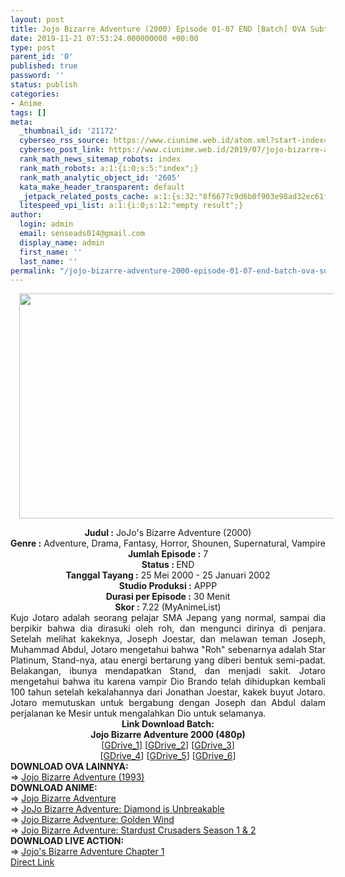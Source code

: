```yaml
---
layout: post
title: Jojo Bizarre Adventure (2000) Episode 01-07 END [Batch] OVA Subtitle Indonesia
date: 2019-11-21 07:53:24.000000000 +00:00
type: post
parent_id: '0'
published: true
password: ''
status: publish
categories:
- Anime
tags: []
meta:
  _thumbnail_id: '21172'
  cyberseo_rss_source: https://www.ciunime.web.id/atom.xml?start-index=1651&max-results=150
  cyberseo_post_link: https://www.ciunime.web.id/2019/07/jojo-bizarre-adventure-2000-episode-01.html
  rank_math_news_sitemap_robots: index
  rank_math_robots: a:1:{i:0;s:5:"index";}
  rank_math_analytic_object_id: '2605'
  kata_make_header_transparent: default
  _jetpack_related_posts_cache: a:1:{s:32:"8f6677c9d6b0f903e98ad32ec61f8deb";a:2:{s:7:"expires";i:1651519493;s:7:"payload";a:0:{}}}
  litespeed_vpi_list: a:1:{i:0;s:12:"empty result";}
author:
  login: admin
  email: senseads014@gmail.com
  display_name: admin
  first_name: ''
  last_name: ''
permalink: "/jojo-bizarre-adventure-2000-episode-01-07-end-batch-ova-subtitle-indonesia/"
---
```

<div class="separator" style="clear: both; text-align: center;"><a href="https://1.bp.blogspot.com/-9-EknihmvMo/XR8nrktD4JI/AAAAAAAAa_k/TAleWoTiGKwVkaa9RjBXylOCQHVmXXyNQCLcBGAs/s1600/Jojo%2BBizarre%2BAdventure%2B%25282000%2529%2BOVA.png" imageanchor="1" style="margin-left: 1em; margin-right: 1em;"><img border="0" data-original-height="720" data-original-width="1280" height="360" src="{{ site.baseurl }}/assets/2019/11/Jojo%2BBizarre%2BAdventure%2B%25282000%2529%2BOVA.png" width="640" /></a></div>
<p>
<div style="text-align: center;"><b>Judul</b><b><b> </b>:</b> JoJo's Bizarre Adventure (2000)</div>
<div style="text-align: center;"><b><b>Genre :</b></b> Adventure, Drama, Fantasy, Horror, Shounen, Supernatural, Vampire</div>
<div style="text-align: center;"><b>Jumlah Episode :</b> 7<br /><b>Status :&nbsp;</b>END<br /><b>Tanggal Tayang :</b> 25 Mei 2000 - 25 Januari 2002<br /><b>Studio Produksi :</b> APPP<br /><b>Durasi per Episode :</b> 30 Menit</div>
<div style="text-align: center;"><b>Skor :</b> 7.22 (MyAnimeList)</div>
<div style="text-align: center;"></div>
<div style="text-align: justify;">Kujo Jotaro adalah seorang pelajar SMA Jepang yang normal, sampai dia berpikir bahwa dia dirasuki oleh roh, dan mengunci dirinya di penjara. Setelah melihat kakeknya, Joseph Joestar, dan melawan teman Joseph, Muhammad Abdul, Jotaro mengetahui bahwa "Roh" sebenarnya adalah Star Platinum, Stand-nya, atau energi bertarung yang diberi bentuk semi-padat. Belakangan, ibunya mendapatkan Stand, dan menjadi sakit. Jotaro mengetahui bahwa itu karena vampir Dio Brando telah dihidupkan kembali 100 tahun setelah kekalahannya dari Jonathan Joestar, kakek buyut Jotaro. Jotaro memutuskan untuk bergabung dengan Joseph dan Abdul dalam perjalanan ke Mesir untuk mengalahkan Dio untuk selamanya.</div>
<div style="text-align: justify;"></div>
<div style="text-align: justify;"></div>
<div style="text-align: center;"><b>Link Download Batch:</b></div>
<div style="text-align: center;"><b>Jojo Bizarre Adventure 2000 (480p)</b></div>
<div style="text-align: center;">[<a href="https://drive.google.com/uc?id=1H6LWubHPBWOykY6jngQx1VcJN3AfJpsG" target="_blank" rel="noopener">GDrive_1</a>] [<a href="https://drive.google.com/uc?id=1dcfq27n_4-7jIHaTVYNBSCe7y4mL2xLB" target="_blank" rel="noopener">GDrive_2</a>] [<a href="https://drive.google.com/uc?id=1bnOgcIktNeI1hwF6TqJtDKMcepnHROcr" target="_blank" rel="noopener">GDrive_3</a>]<br />[<a href="https://drive.google.com/uc?id=1kUKUOgCJZvcbpYBZRYI3k78ePL0QuMLQ" target="_blank" rel="noopener">GDrive_4</a>] [<a href="https://drive.google.com/uc?export=download&amp;id=0B8kjN7epokOedFFIelR6Q1JKRUk" target="_blank" rel="noopener">GDrive_5</a>]&nbsp;[<a href="https://drive.google.com/uc?id=1hMpVq8pl0z2NAilAfNBatSMIR5AkU8_5" target="_blank" rel="noopener">GDrive_6</a>]
<div style="text-align: left;"></div>
<div style="text-align: left;"></div>
<div style="text-align: left;"><b>DOWNLOAD OVA LAINNYA:</b></div>
<div style="text-align: left;"></div>
<div style="text-align: left;">=&gt;&nbsp;<a href="https://www.ciunime.web.id/2019/07/jojo-bizarre-adventure-1993-episode-01.html" target="_blank" rel="noopener">Jojo Bizarre Adventure (1993)</a></div>
<div style="text-align: left;"></div>
<div style="text-align: left;"><b>DOWNLOAD ANIME:</b></div>
<div style="text-align: left;"></div>
<div style="text-align: left;">=&gt;&nbsp;<a href="https://www.ciunime.web.id/2019/07/jojo-bizarre-adventure-episode-01-26.html" target="_blank" rel="noopener">Jojo Bizarre Adventure</a></div>
<div style="text-align: left;">=&gt;&nbsp;<a href="https://www.ciunime.web.id/2019/07/jojo-bizarre-adventure-diamond-is.html" target="_blank" rel="noopener">JoJo Bizarre Adventure: Diamond is Unbreakable</a></div>
<div style="text-align: left;">=&gt;&nbsp;<a href="https://www.ciunime.web.id/2019/07/jojo-bizarre-adventure-golden-wind.html" target="_blank" rel="noopener">Jojo Bizarre Adventure: Golden Wind</a></div>
<div style="text-align: left;">=&gt;&nbsp;<a href="https://www.ciunime.web.id/2019/07/jojo-bizarre-adventure-stardust.html" target="_blank" rel="noopener">Jojo Bizarre Adventure: Stardust Crusaders Season 1 &amp; 2</a></div>
<div style="text-align: left;">
<div style="text-align: left;"><b>DOWNLOAD LIVE ACTION:</b></div>
<div style="text-align: left;"></div>
<div style="text-align: left;">=&gt;&nbsp;<a href="https://www.ciunime.web.id/2019/01/jojos-bizarre-adventure-chapter-1-live.html" target="_blank" rel="noopener">Jojo's Bizarre Adventure Chapter 1</a></div>
<div style="text-align: left;"></div>
<div style="text-align: left;"></div>
</div>
</div>
<link rel="stylesheet" href="https://cdnjs.cloudflare.com/ajax/libs/font-awesome/4.7.0/css/font-awesome.min.css" />
<div class="divbtn"> <a href="https://handymansurrender.com/fihup8buzv?key=94550f7ce39444073321dde3b8782f97" class="btn"><i class="fa fa-download"></i> Direct Link</a> </div>
